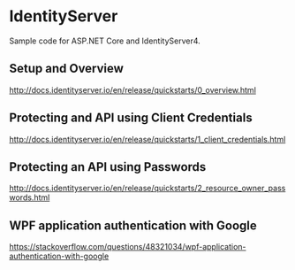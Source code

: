 # IdentityServer
Sample code for ASP.NET Core and IdentityServer4.

## Setup and Overview

http://docs.identityserver.io/en/release/quickstarts/0_overview.html

## Protecting and API using Client Credentials

http://docs.identityserver.io/en/release/quickstarts/1_client_credentials.html

## Protecting an API using Passwords

http://docs.identityserver.io/en/release/quickstarts/2_resource_owner_passwords.html

## WPF application authentication with Google

https://stackoverflow.com/questions/48321034/wpf-application-authentication-with-google
